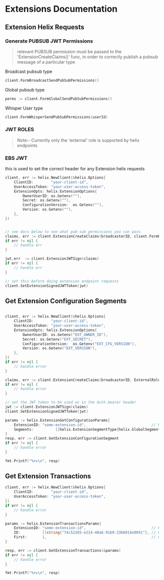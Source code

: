 # Extensions Documentation

## Extension Helix Requests

### Generate PUBSUB JWT Permissions
> relevant PUBSUB permission must be passed to the 'ExtensionCreateClaims()' func, in order to correctly publish a pubsub message of a particular type

Broadcast pubsub type
```go
client.FormBroadcastSendPubSubPermissions()
```

Global pubsub type
```go
perms := client.FormGlobalSendPubSubPermissions()
```

Whisper User type
```go
client.FormWhisperSendPubSubPermissions(userId)
```

### JWT ROLES
> Note:- Currently only the 'external' role is supported by helix endpoints


### EBS JWT
this is used to set the correct header for any Extension helix requests

```go
client, err := helix.NewClient(&helix.Options{
    ClientID:        "your-client-id",
    UserAccessToken: "your-user-access-token",
    ExtensionOpts: helix.ExtensionOptions{
        OwnerUserID: os.Getenv(""),
        Secret: os.Getenv(""),
        ConfigurationVersion:  os.Getenv(""),
        Version: os.Getenv(""),
    },
})


// see docs below to see what pub-sub permissions you can pass 
claims, err := client.ExtensionCreateClaims(broadcasterID, client.FormBroadcastSendPubSubPermissions(), 0)
if err != nil {
    // handle err
}

jwt,err  := client.ExtensionJWTSign(claims)
if err != nil {
    // handle err
}

// set this before doing extension endpoint requests
client.SetExtensionSignedJWTToken(jwt)
```
## Get Extension Configuration Segments

```go

client, err := helix.NewClient(&helix.Options{
    ClientID:        "your-client-id",
    UserAccessToken: "your-user-access-token",
    ExtensionOpts: helix.ExtensionOptions{
        OwnerUserID: os.Getenv("EXT_OWNER_ID"),
        Secret: os.Getenv("EXT_SECRET"),
        ConfigurationVersion:  os.Getenv("EXT_CFG_VERSION"),
        Version: os.Getenv("EXT_VERSION"),
    },
})
if err != nil {
    // handle error
}

claims, err := client.ExtensionCreateClaims(broadcasterID, ExternalRole, FormBroadcastSendPubSubPermissions(), 0)
if err != nil {
    // handle error
}

// set the JWT token to be used as in the Auth bearer header
jwt := client.ExtensionJWTSign(claims)
client.SetExtensionSignedJWTToken(jwt)

params := helix.ExtensionGetConfigurationParams{
    ExtensionID: "some-extension-id",                              // Required
    Segments:          []helix.ExtensionSegmentType{helix.GlobalSegment}, // Optional
}
resp, err := client.GetExtensionConfigurationSegment
if err != nil {
    // handle error
}

fmt.Printf("%+v\n", resp)
```

## Get Extension Transactions

```go
client, err := helix.NewClient(&helix.Options{
    ClientID:        "your-client-id",
    UserAccessToken: "your-user-access-token",
})
if err != nil {
    // handle error
}

params := helix.ExtensionTransactionsParams{
    ExtensionID: "some-extension-id",                              // Required
    ID:          []string{"74c52265-e214-48a6-91b9-23b6014e8041"}, // Optional
    First:       1,                                                // Optional
}

resp, err := client.GetExtensionTransactions(&params)
if err != nil {
    // handle error
}

fmt.Printf("%+v\n", resp)
```
